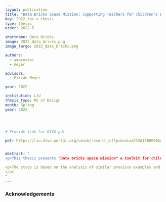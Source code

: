 ```yaml
---
layout: publication
title: "Data Bricks Space Mission: Supporting Teachers for Children's Data Literacy in Primary Schools through Data Physicalization"
key: 2022_lor-a_thesis
type: thesis
order: 2022-5

shortname: Data Bricks
image: 2022_data_bricks.png
image_large: 2022_data_bricks.png

authors:
  - ambrosini
  - meyer

advisors:
  - Miriah Meyer 

year: 2022

institution: LiU 
thesis_type: MS of Design
month: Spring
year: 2022




# Provide link for DIVA pdf

pdf: https://liu.diva-portal.org/smash/record.jsf?pid=diva2%3A1688090&dswid=-8508


abstract: "
<p>This thesis presents "Data bricks space mission" a toolkit for children that allows them to gather a dataset of information in an engaging and interesting way. The kit is made up of elements that give the opportunity of a first approach to the data physicalization process, breaking down barriers related to knowledge and experience in the field. The experience is completed by a guided activity that, through a role play, inserts the the-me of the data collection in the school curriculum.</p>

<p>The study is based on the analysis of similar previous examples and the collection of information through interviews with instructors who work daily with children. Based on the insights of those theoretical and empirical foundations, a possible solution is presented that addresses the research questions.
</p>
"
---
```


### Acknowledgements


